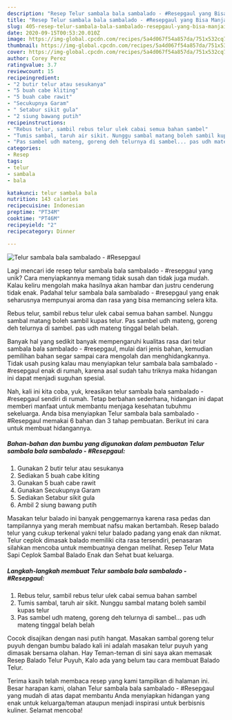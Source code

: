 ```yaml
---
description: "Resep Telur sambala bala sambalado - #Resepgaul yang Bisa Manjain Lidah"
title: "Resep Telur sambala bala sambalado - #Resepgaul yang Bisa Manjain Lidah"
slug: 405-resep-telur-sambala-bala-sambalado-resepgaul-yang-bisa-manjain-lidah
date: 2020-09-15T00:53:20.010Z
image: https://img-global.cpcdn.com/recipes/5a4d067f54a857da/751x532cq70/telur-sambala-bala-sambalado-resepgaul-foto-resep-utama.jpg
thumbnail: https://img-global.cpcdn.com/recipes/5a4d067f54a857da/751x532cq70/telur-sambala-bala-sambalado-resepgaul-foto-resep-utama.jpg
cover: https://img-global.cpcdn.com/recipes/5a4d067f54a857da/751x532cq70/telur-sambala-bala-sambalado-resepgaul-foto-resep-utama.jpg
author: Corey Perez
ratingvalue: 3.7
reviewcount: 15
recipeingredient:
- "2 butir telur atau sesukanya"
- "5 buah cabe kliting"
- "5 buah cabe rawit"
- "Secukupnya Garam"
- " Setabur sikit gula"
- "2 siung bawang putih"
recipeinstructions:
- "Rebus telur, sambil rebus telur ulek cabai semua bahan sambel"
- "Tumis sambal, taruh air sikit. Nunggu sambal matang boleh sambil kupas telur"
- "Pas sambel udh mateng, goreng deh telurnya di sambel... pas udh mateng tinggal belah belah"
categories:
- Resep
tags:
- telur
- sambala
- bala

katakunci: telur sambala bala 
nutrition: 143 calories
recipecuisine: Indonesian
preptime: "PT34M"
cooktime: "PT46M"
recipeyield: "2"
recipecategory: Dinner

---
```



![Telur sambala bala sambalado - #Resepgaul](https://img-global.cpcdn.com/recipes/5a4d067f54a857da/751x532cq70/telur-sambala-bala-sambalado-resepgaul-foto-resep-utama.jpg)

Lagi mencari ide resep telur sambala bala sambalado - #resepgaul yang unik? Cara menyiapkannya memang tidak susah dan tidak juga mudah. Kalau keliru mengolah maka hasilnya akan hambar dan justru cenderung tidak enak. Padahal telur sambala bala sambalado - #resepgaul yang enak seharusnya mempunyai aroma dan rasa yang bisa memancing selera kita.

Rebus telur, sambil rebus telur ulek cabai semua bahan sambel. Nunggu sambal matang boleh sambil kupas telur. Pas sambel udh mateng, goreng deh telurnya di sambel. pas udh mateng tinggal belah belah.

Banyak hal yang sedikit banyak mempengaruhi kualitas rasa dari telur sambala bala sambalado - #resepgaul, mulai dari jenis bahan, kemudian pemilihan bahan segar sampai cara mengolah dan menghidangkannya. Tidak usah pusing kalau mau menyiapkan telur sambala bala sambalado - #resepgaul enak di rumah, karena asal sudah tahu triknya maka hidangan ini dapat menjadi suguhan spesial.


Nah, kali ini kita coba, yuk, kreasikan telur sambala bala sambalado - #resepgaul sendiri di rumah. Tetap berbahan sederhana, hidangan ini dapat memberi manfaat untuk membantu menjaga kesehatan tubuhmu sekeluarga. Anda bisa menyiapkan Telur sambala bala sambalado - #Resepgaul memakai 6 bahan dan 3 tahap pembuatan. Berikut ini cara untuk membuat hidangannya.

<!--inarticleads1-->

##### Bahan-bahan dan bumbu yang digunakan dalam pembuatan Telur sambala bala sambalado - #Resepgaul:

1. Gunakan 2 butir telur atau sesukanya
1. Sediakan 5 buah cabe kliting
1. Gunakan 5 buah cabe rawit
1. Gunakan Secukupnya Garam
1. Sediakan  Setabur sikit gula
1. Ambil 2 siung bawang putih


Masakan telur balado ini banyak penggemarnya karena rasa pedas dan tampilannya yang merah membuat nafsu makan bertambah. Resep balado telur yang cukup terkenal yakni telur balado padang yang enak dan nikmat. Telur ceplok dimasak balado memiliki cita rasa tersendiri, penasaran silahkan mencoba untuk membuatnya dengan melihat. Resep Telur Mata Sapi Ceplok Sambal Balado Enak dan Sehat buat keluarga. 

<!--inarticleads2-->

##### Langkah-langkah membuat Telur sambala bala sambalado - #Resepgaul:

1. Rebus telur, sambil rebus telur ulek cabai semua bahan sambel
1. Tumis sambal, taruh air sikit. Nunggu sambal matang boleh sambil kupas telur
1. Pas sambel udh mateng, goreng deh telurnya di sambel... pas udh mateng tinggal belah belah


Cocok disajikan dengan nasi putih hangat. Masakan sambal goreng telur puyuh dengan bumbu balado kali ini adalah masakan telur puyuh yang dimasak bersama olahan. Hay Teman-teman di sini saya akan memasak Resep Balado Telur Puyuh, Kalo ada yang belum tau cara membuat Balado Telur. 

Terima kasih telah membaca resep yang kami tampilkan di halaman ini. Besar harapan kami, olahan Telur sambala bala sambalado - #Resepgaul yang mudah di atas dapat membantu Anda menyiapkan hidangan yang enak untuk keluarga/teman ataupun menjadi inspirasi untuk berbisnis kuliner. Selamat mencoba!
